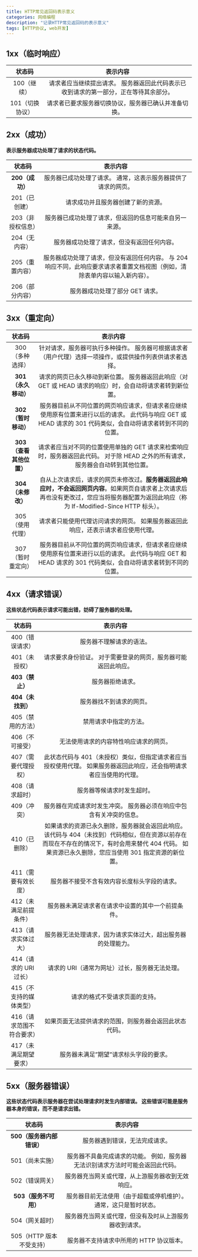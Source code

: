 ```yaml
---
title: HTTP常见返回码表示意义
categories: 网络编程
description: "记录HTTP常见返回码的表示意义"
tags: [HTTP协议, web开发]
---
```



## 1xx（临时响应）
 
| 状态码 | 表示内容 |
| :---: | :---: |
| 100（继续） | 请求者应当继续提出请求。 服务器返回此代码表示已收到请求的第一部分，正在等待其余部分。  |
| 101（切换协议） | 请求者已要求服务器切换协议，服务器已确认并准备切换。 |


## 2xx（成功）

**表示服务器成功处理了请求的状态代码。**
 
| 状态码 | 表示内容 |
| :---: | :---: |
| **200（成功）** |  服务器已成功处理了请求。 通常，这表示服务器提供了请求的网页。 |
| 201（已创建） | 请求成功并且服务器创建了新的资源。 |
| 203（非授权信息） |  服务器已成功处理了请求，但返回的信息可能来自另一来源。|
| 204（无内容） | 服务器成功处理了请求，但没有返回任何内容。 |
| 205（重置内容） | 服务器成功处理了请求，但没有返回任何内容。 与 204 响应不同，此响应要求请求者重置文档视图（例如，清除表单内容以输入新内容）。 |
| 206（部分内容） | 服务器成功处理了部分 GET 请求。|


## 3xx（重定向）

| 状态码 | 表示内容 |
| :---: | :---: |
| 300（多种选择） |  针对请求，服务器可执行多种操作。 服务器可根据请求者（用户代理）选择一项操作，或提供操作列表供请求者选择。  |
| **301（永久移动）** | 请求的网页已永久移动到新位置。 服务器返回此响应（对 GET 或 HEAD 请求的响应）时，会自动将请求者转到新位置。 |
| **302（暂时移动）** |  服务器目前从不同位置的网页响应请求，但请求者应继续使用原有位置来进行以后的请求。 此代码与响应 GET 或 HEAD 请求的 301 代码类似，会自动将请求者转到不同的位置。|
| **303（查看其他位置）** | 请求者应当对不同的位置使用单独的 GET 请求来检索响应时，服务器返回此代码。 对于除 HEAD 之外的所有请求，服务器会自动转到其他位置。 |
| **304（未修改）**  | 自从上次请求后，请求的网页未修改过。**服务器返回此响应时，不会返回网页内容**。如果网页自请求者上次请求后再也没有更改过，您应当将服务器配置为返回此响应（称为 If-Modified-Since HTTP 标头）。 |
| 305（使用代理） | 请求者只能使用代理访问请求的网页。 如果服务器返回此响应，还表示请求者应使用代理。  |
| 307（暂时重定向）  | 服务器目前从不同位置的网页响应请求，但请求者应继续使用原有位置来进行以后的请求。 此代码与响应 GET 和 HEAD 请求的 301 代码类似，会自动将请求者转到不同的位置。 |


## 4xx（请求错误）

**这些状态代码表示请求可能出错，妨碍了服务器的处理。**

| 状态码 | 表示内容 |
| :---: | :-: |
| 400（错误请求）  | 服务器不理解请求的语法。  |
| 401（未授权）  | 请求要求身份验证。 对于需要登录的网页，服务器可能返回此响应。 |
| **403（禁止）** |  服务器拒绝请求。|
| **404（未找到）** |  服务器找不到请求的网页。| 
| 405（禁用的方法） |  禁用请求中指定的方法。  |
| 406（不可接受） | 无法使用请求的内容特性响应请求的网页。 |
| 407（需要代理授权） | 此状态代码与 401（未授权）类似，但指定请求者应当授权使用代理。 如果服务器返回此响应，还会指明请求者应当使用的代理。 |
| 408（请求超时） | 服务器等候请求时发生超时。  |
| 409（冲突） |  服务器在完成请求时发生冲突。 服务器必须在响应中包含有关冲突的信息。 | 
| 410（已删除） | 如果请求的资源已永久删除，服务器就会返回此响应。 该代码与 404（未找到）代码相似，但在资源以前存在而现在不存在的情况下，有时会用来替代 404 代码。 如果资源已永久删除，您应当使用 301 指定资源的新位置。 |
|411（需要有效长度） | 服务器不接受不含有效内容长度标头字段的请求。 |
|412（未满足前提条件）| 服务器未满足请求者在请求中设置的其中一个前提条件。 |
|413（请求实体过大） |服务器无法处理请求，因为请求实体过大，超出服务器的处理能力。 |
|414（请求的 URI 过长） |请求的 URI（通常为网址）过长，服务器无法处理。 |
|415（不支持的媒体类型） |请求的格式不受请求页面的支持。 |
|416（请求范围不符合要求）| 如果页面无法提供请求的范围，则服务器会返回此状态代码。 |
|417（未满足期望要求）| 服务器未满足”期望”请求标头字段的要求。|

## 5xx（服务器错误）

**这些状态代码表示服务器在尝试处理请求时发生内部错误。 这些错误可能是服务器本身的错误，而不是请求出错。**

| 状态码 | 表示内容 |
| :---: | :-: |
|**500（服务器内部错误）**| 服务器遇到错误，无法完成请求。 |
|501（尚未实施） |服务器不具备完成请求的功能。 例如，服务器无法识别请求方法时可能会返回此代码。 |
|502（错误网关）| 服务器充当网关或代理，从上游服务器收到无效响应。 |
|**503（服务不可用）**| 服务器目前无法使用（由于超载或停机维护）。 通常，这只是暂时状态。 |
|504（网关超时） |服务器充当网关或代理，但没有及时从上游服务器收到请求。 |
|505（HTTP 版本不受支持）| 服务器不支持请求中所用的 HTTP 协议版本。|

